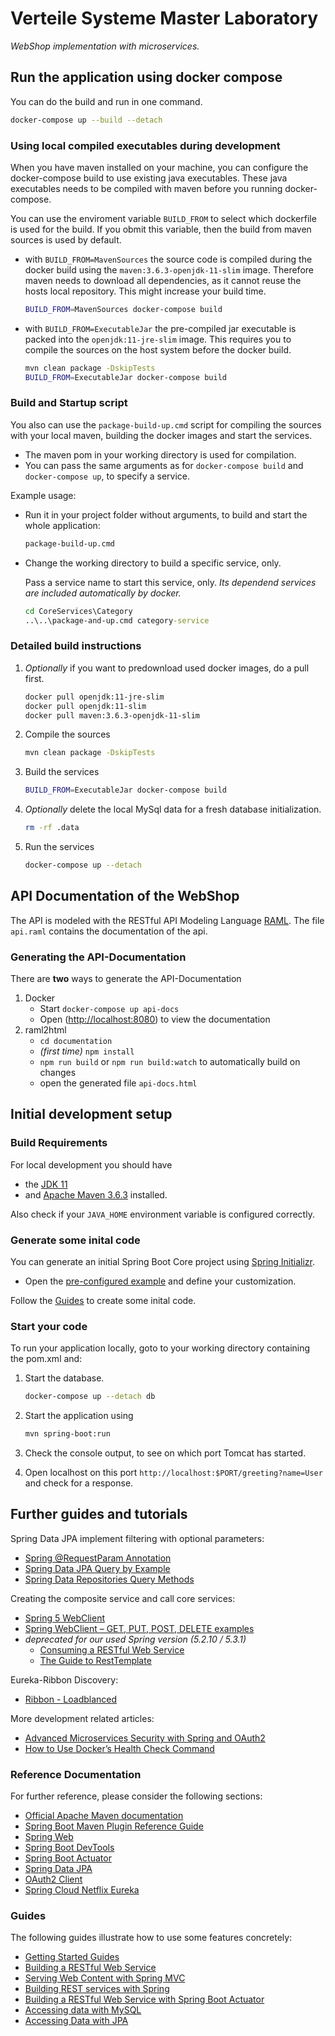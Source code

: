 # Verteile Systeme Master Laboratory

*WebShop implementation with microservices.*

## Run the application using docker compose

You can do the build and run in one command.

~~~bash
docker-compose up --build --detach
~~~

### Using local compiled executables during development

When you have maven installed on your machine, you can configure the docker-compose build to use existing java executables. These java executables needs to be compiled with maven before you running docker-compose.

You can use the enviroment variable `BUILD_FROM` to select which dockerfile is used for the build.
If you obmit this variable, then the build from maven sources is used by default.

* with `BUILD_FROM=MavenSources` the source code is compiled during the docker build using the `maven:3.6.3-openjdk-11-slim` image. Therefore maven needs to download all dependencies, as it cannot reuse the hosts local repository. This might increase your build time.

    ~~~bash
    BUILD_FROM=MavenSources docker-compose build
    ~~~

* with `BUILD_FROM=ExecutableJar` the pre-compiled jar executable is packed into the `openjdk:11-jre-slim` image. This requires you to compile the sources on the host system before the docker build.

    ~~~bash
    mvn clean package -DskipTests
    BUILD_FROM=ExecutableJar docker-compose build
    ~~~

### Build and Startup script

You also can use the `package-build-up.cmd` script for compiling the sources with your local maven, building the docker images and start the services.

* The maven pom in your working directory is used for compilation.
* You can pass the same arguments as for `docker-compose build` and `docker-compose up`, to specify a service.

Example usage:

* Run it in your project folder without arguments, to build and start the whole application:

    ~~~cmd
    package-build-up.cmd
    ~~~

* Change the working directory to build a specific service, only.

  Pass a service name to start this service, only.
  *Its dependend services are included automatically by docker.*

    ~~~cmd
    cd CoreServices\Category
    ..\..\package-and-up.cmd category-service
    ~~~

### Detailed build instructions

1. *Optionally* if you want to predownload used docker images, do a pull first.

    ~~~bash
    docker pull openjdk:11-jre-slim
    docker pull openjdk:11-slim
    docker pull maven:3.6.3-openjdk-11-slim
    ~~~

2. Compile the sources

    ~~~bash
    mvn clean package -DskipTests
    ~~~

3. Build the services

    ~~~bash
    BUILD_FROM=ExecutableJar docker-compose build
    ~~~

4. *Optionally* delete the local MySql data for a fresh database initialization.

    ~~~bash
    rm -rf .data
    ~~~

5. Run the services

    ~~~bash
    docker-compose up --detach
    ~~~

## API Documentation of the WebShop

The API is modeled with the RESTful API Modeling Language [RAML](https://raml.org/). The file `api.raml` contains the documentation of the api.

### Generating the API-Documentation

There are **two** ways to generate the API-Documentation

1. Docker
    * Start `docker-compose up api-docs`
    * Open (<http://localhost:8080>) to view the documentation
2. raml2html
    * `cd documentation`
    * *(first time)* `npm install`
    * `npm run build` or `npm run build:watch` to automatically build on changes
    * open the generated file `api-docs.html`

## Initial development setup

### Build Requirements

For local development you should have

* the [JDK 11](https://www.oracle.com/java/technologies/javase-jdk11-downloads.html)
* and [Apache Maven 3.6.3](https://maven.apache.org/index.html) installed.

Also check if your `JAVA_HOME` environment variable is configured correctly.

### Generate some inital code

You can generate an initial Spring Boot Core project using [Spring Initializr](https://start.spring.io/).

* Open the [pre-configured example](https://start.spring.io/#!type=maven-project&language=java&platformVersion=2.3.6.RELEASE&packaging=jar&jvmVersion=11&groupId=com.core&artifactId=category-service&name=category-service&description=Category%20Core%20Service&packageName=com.core.category-service&dependencies=web,devtools,actuator,mysql,data-jpa,cloud-eureka) and define your customization.

Follow the [Guides](#guides) to create some inital code.

### Start your code

To run your application locally, goto to your working directory containing the pom.xml and:

1. Start the database.

    ~~~bash
    docker-compose up --detach db
    ~~~

2. Start the application using

    ~~~bash
    mvn spring-boot:run
    ~~~

3. Check the console output, to see on which port Tomcat has started.

4. Open localhost on this port `http://localhost:$PORT/greeting?name=User` and check for a response.

## Further guides and tutorials

Spring Data JPA implement filtering with optional parameters:

* [Spring @RequestParam Annotation](https://www.baeldung.com/spring-request-param)
* [Spring Data JPA Query by Example](https://www.baeldung.com/spring-data-query-by-example)
* [Spring Data Repositories Query Methods](https://docs.spring.io/spring-data/jpa/docs/current/reference/html/#repositories.query-methods)

Creating the composite service and call core services:

* [Spring 5 WebClient](https://www.baeldung.com/spring-5-webclient)
* [Spring WebClient – GET, PUT, POST, DELETE examples](https://howtodoinjava.com/spring-webflux/webclient-get-post-example/)
* *deprecated for our used Spring version (5.2.10 / 5.3.1)*
  * [Consuming a RESTful Web Service](https://spring.io/guides/gs/consuming-rest/)
  * [The Guide to RestTemplate](https://www.baeldung.com/rest-template)

Eureka-Ribbon Discovery:

* [Ribbon - Loadblanced](http://www.masterspringboot.com/cloud/netflix/service-discovery-with-netflix-eureka-and-ribbon-client-load-balancer)

More development related articles:

* [Advanced Microservices Security with Spring and OAuth2](https://dzone.com/articles/advanced-microservices-security-with-spring-and-oa)
* [How to Use Docker’s Health Check Command](https://scoutapm.com/blog/how-to-use-docker-healthcheck)

### Reference Documentation

For further reference, please consider the following sections:

* [Official Apache Maven documentation](https://maven.apache.org/guides/index.html)
* [Spring Boot Maven Plugin Reference Guide](https://docs.spring.io/spring-boot/docs/2.4.0/maven-plugin/reference/html/)
* [Spring Web](https://docs.spring.io/spring-boot/docs/2.4.0/reference/htmlsingle/#boot-features-developing-web-applications)
* [Spring Boot DevTools](https://docs.spring.io/spring-boot/docs/2.4.0/reference/htmlsingle/#using-boot-devtools)
* [Spring Boot Actuator](https://docs.spring.io/spring-boot/docs/2.4.0/reference/htmlsingle/#production-ready)
* [Spring Data JPA](https://docs.spring.io/spring-boot/docs/2.4.0/reference/htmlsingle/#boot-features-jpa-and-spring-data)
* [OAuth2 Client](https://docs.spring.io/spring-boot/docs/2.4.0/reference/htmlsingle/#boot-features-security-oauth2-client)
* [Spring Cloud Netflix Eureka](https://cloud.spring.io/spring-cloud-netflix/reference/html/)

### Guides

The following guides illustrate how to use some features concretely:

* [Getting Started Guides](https://spring.io/guides)
* [Building a RESTful Web Service](https://spring.io/guides/gs/rest-service/)
* [Serving Web Content with Spring MVC](https://spring.io/guides/gs/serving-web-content/)
* [Building REST services with Spring](https://spring.io/guides/tutorials/rest/)
* [Building a RESTful Web Service with Spring Boot Actuator](https://spring.io/guides/gs/actuator-service/)
* [Accessing data with MySQL](https://spring.io/guides/gs/accessing-data-mysql/)
* [Accessing Data with JPA](https://spring.io/guides/gs/accessing-data-jpa/)
